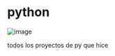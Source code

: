 # python
![image](https://user-images.githubusercontent.com/69361351/142444982-212eabc4-d935-4918-9a28-23eb035bec9c.png)


todos los proyectos de py que hice
